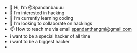 - 👋 Hi, I’m @Spandanbauuu
- 👀 I’m interested in hacking
- 🌱 I’m currently learning coding
- 💞️ I’m looking to collaborate on hackings 
- 📫 How to reach me via email spandanthangmi@gmail.com
- i want to be a special hacker of all time
- i want to be a biggest hacker
- 

<!---
Spandanbauuu/Spandanbauuu is a ✨ special ✨ repository because its `README.md` (this file) appears on your GitHub profile.
You can click the Preview link to take a look at your changes.
--->
